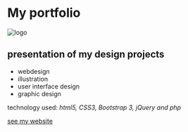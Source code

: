 # My portfolio
![logo](https://loan-truong.fr/img/logo_loan.png "Logo website")

## presentation of my design projects
* webdesign
* illustration
* user interface design
* graphic design


technology used: *html5, CSS3, Bootstrap 3, jQuery and php*

[see my website](www.loan-truong.fr)